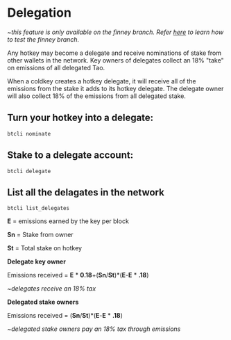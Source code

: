# Delegation

*~this feature is only available on the finney branch. Refer [here](https://www.notion.so/Finney-How-to-test-5abffaaf28934f4a88c615c72d9bf083) to learn how to test the finney branch.*

Any hotkey may become a delegate and receive nominations of stake from other wallets in the network. Key owners of delegates collect an 18% "take" on emissions of all delegated Tao.

When a coldkey creates a hotkey delegate, it will receive all of the emissions from the stake it adds to its hotkey delegate. The delegate owner will also collect 18% of the emissions from all delegated stake.

## Turn your hotkey into a delegate:
```
btcli nominate
```

## Stake to a delegate account:
```
btcli delegate
```

## List all the delagates in the network
```
btcli list_delegates
```



**E** = emissions earned by the key per block

**Sn** = Stake from owner

**St** = Total stake on hotkey

**Delegate key owner**

Emissions received = **E** * **0.18**+(**Sn**/**St**)*(**E**-**E** * **.18**)

*~delegates receive an 18% tax*

**Delegated stake owners**

Emissions received = (**Sn**/**St**)*(**E**-**E** * **.18**)

*~delegated stake owners pay an 18% tax through emissions*

